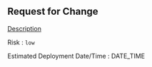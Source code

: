 ## Request for Change

[Description](https://github.com/ragaeeb/das-js/issues/1)

Risk : `low` <!-- low/medium/high -->

Estimated Deployment Date/Time : DATE_TIME <!-- YYYY-MM-DD HH:MM AM/PM -->
